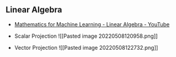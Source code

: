 ## Linear Algebra
- [Mathematics for Machine Learning - Linear Algebra - YouTube](https://www.youtube.com/playlist?list=PLiiljHvN6z1_o1ztXTKWPrShrMrBLo5P3)

- Scalar Projection ![[Pasted image 20220508120958.png]]

- Vector Projection ![[Pasted image 20220508122732.png]]


